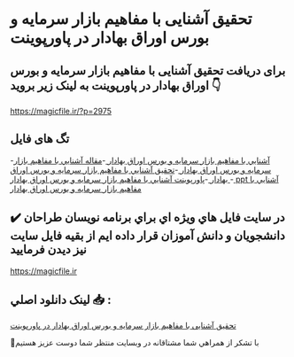 # تحقیق آشنایی با مفاهیم بازار سرمایه و بورس اوراق بهادار در پاورپوینت

## برای دریافت تحقیق آشنایی با مفاهیم بازار سرمایه و بورس اوراق بهادار در پاورپوینت به لینک زیر بروید 👇

https://magicfile.ir/?p=2975

## تگ های فایل

-[آشنايي با مفاهيم بازار سرمايه و بورس اوراق بهادار ](https://magicfile.ir/product/%d8%a2%d8%b4%d9%86%d8%a7%db%8c%db%8c-%d8%a8%d8%a7-%d9%85%d9%81%d8%a7%d9%87%db%8c%d9%85-%d8%a8%d8%a7%d8%b2%d8%a7%d8%b1-%d8%b3%d8%b1%d9%85%d8%a7%db%8c%d9%87-%d9%88-%d8%a8%d9%88%d8%b1%d8%b3-%d8%a7%d9%88%d8%b1%d8%a7%d9%82-%d8%a8%d9%87%d8%a7%d8%af%d8%a7%d8%b1-%d9%be%d8%a7%d9%88%d8%b1%d9%be%d9%88%db%8c%d9%86%d8%aa/)-[مقاله آشنايي با مفاهيم بازار سرمايه و بورس اوراق بهادار ](https://magicfile.ir/product/%d8%a2%d8%b4%d9%86%d8%a7%db%8c%db%8c-%d8%a8%d8%a7-%d9%85%d9%81%d8%a7%d9%87%db%8c%d9%85-%d8%a8%d8%a7%d8%b2%d8%a7%d8%b1-%d8%b3%d8%b1%d9%85%d8%a7%db%8c%d9%87-%d9%88-%d8%a8%d9%88%d8%b1%d8%b3-%d8%a7%d9%88%d8%b1%d8%a7%d9%82-%d8%a8%d9%87%d8%a7%d8%af%d8%a7%d8%b1-%d9%be%d8%a7%d9%88%d8%b1%d9%be%d9%88%db%8c%d9%86%d8%aa/)-[تحقیق آشنايي با مفاهيم بازار سرمايه و بورس اوراق بهادار ](https://magicfile.ir/product/%d8%a2%d8%b4%d9%86%d8%a7%db%8c%db%8c-%d8%a8%d8%a7-%d9%85%d9%81%d8%a7%d9%87%db%8c%d9%85-%d8%a8%d8%a7%d8%b2%d8%a7%d8%b1-%d8%b3%d8%b1%d9%85%d8%a7%db%8c%d9%87-%d9%88-%d8%a8%d9%88%d8%b1%d8%b3-%d8%a7%d9%88%d8%b1%d8%a7%d9%82-%d8%a8%d9%87%d8%a7%d8%af%d8%a7%d8%b1-%d9%be%d8%a7%d9%88%d8%b1%d9%be%d9%88%db%8c%d9%86%d8%aa/)-[پاورپوینت آشنايي با مفاهيم بازار سرمايه و بورس اوراق بهادار ](https://magicfile.ir/product/%d8%a2%d8%b4%d9%86%d8%a7%db%8c%db%8c-%d8%a8%d8%a7-%d9%85%d9%81%d8%a7%d9%87%db%8c%d9%85-%d8%a8%d8%a7%d8%b2%d8%a7%d8%b1-%d8%b3%d8%b1%d9%85%d8%a7%db%8c%d9%87-%d9%88-%d8%a8%d9%88%d8%b1%d8%b3-%d8%a7%d9%88%d8%b1%d8%a7%d9%82-%d8%a8%d9%87%d8%a7%d8%af%d8%a7%d8%b1-%d9%be%d8%a7%d9%88%d8%b1%d9%be%d9%88%db%8c%d9%86%d8%aa/)-[ ppt آشنايي با مفاهيم بازار سرمايه و بورس اوراق بهادار ](https://magicfile.ir/product/%d8%a2%d8%b4%d9%86%d8%a7%db%8c%db%8c-%d8%a8%d8%a7-%d9%85%d9%81%d8%a7%d9%87%db%8c%d9%85-%d8%a8%d8%a7%d8%b2%d8%a7%d8%b1-%d8%b3%d8%b1%d9%85%d8%a7%db%8c%d9%87-%d9%88-%d8%a8%d9%88%d8%b1%d8%b3-%d8%a7%d9%88%d8%b1%d8%a7%d9%82-%d8%a8%d9%87%d8%a7%d8%af%d8%a7%d8%b1-%d9%be%d8%a7%d9%88%d8%b1%d9%be%d9%88%db%8c%d9%86%d8%aa/)

## ✔️ در سايت فايل هاي ويژه اي براي برنامه نويسان طراحان دانشجويان و دانش آموزان قرار داده ايم از بقيه فايل سايت نيز ديدن فرماييد

https://magicfile.ir


## لينک دانلود اصلي 📥 :

[تحقیق آشنایی با مفاهیم بازار سرمایه و بورس اوراق بهادار در پاورپوینت](https://magicfile.ir/product/%d8%a2%d8%b4%d9%86%d8%a7%db%8c%db%8c-%d8%a8%d8%a7-%d9%85%d9%81%d8%a7%d9%87%db%8c%d9%85-%d8%a8%d8%a7%d8%b2%d8%a7%d8%b1-%d8%b3%d8%b1%d9%85%d8%a7%db%8c%d9%87-%d9%88-%d8%a8%d9%88%d8%b1%d8%b3-%d8%a7%d9%88%d8%b1%d8%a7%d9%82-%d8%a8%d9%87%d8%a7%d8%af%d8%a7%d8%b1-%d9%be%d8%a7%d9%88%d8%b1%d9%be%d9%88%db%8c%d9%86%d8%aa/) 


🙏با تشکر از همراهي شما مشتاقانه در وبسایت منتظر شما دوست عزیز هستیم

